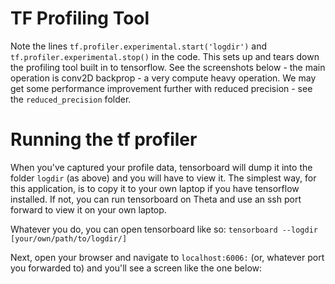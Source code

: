 # TF Profiling Tool


Note the lines `tf.profiler.experimental.start('logdir')` and `tf.profiler.experimental.stop()` in the code.  This sets up and tears down the profiling tool built in to tensorflow.  See the screenshots below - the main operation is conv2D backprop - a very compute heavy operation.  We may get some performance improvement further with reduced precision - see the `reduced_precision` folder.


# Running the tf profiler

When you've captured your profile data, tensorboard will dump it into the folder `logdir` (as above) and you will have to view it.  The simplest way, for this application, is to copy it to your own laptop if you have tensorflow installed.  If not, you can run tensorboard on Theta and use an ssh port forward to view it on your own laptop.

Whatever you do, you can open tensorboard like so:
`tensorboard --logdir [your/own/path/to/logdir/]`

Next, open your browser and navigate to `localhost:6006:` (or, whatever port you forwarded to) and you'll see a screen like the one below:

